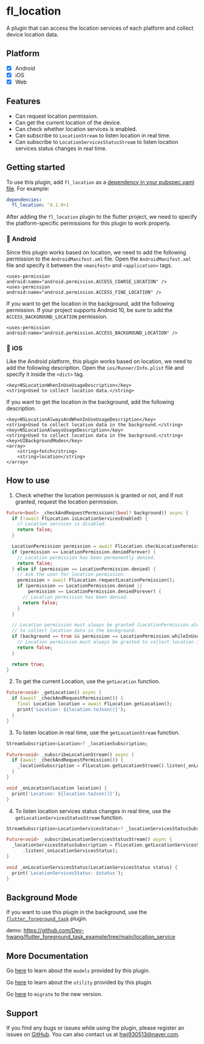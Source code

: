 # fl_location

A plugin that can access the location services of each platform and collect device location data.

## Platform

- [x] Android
- [x] iOS
- [x] Web

## Features

* Can request location permission.
* Can get the current location of the device.
* Can check whether location services is enabled.
* Can subscribe to `LocationStream` to listen location in real time.
* Can subscribe to `LocationServicesStatusStream` to listen location services status changes in real time.

## Getting started

To use this plugin, add `fl_location` as a [dependency in your pubspec.yaml file](https://flutter.io/platform-plugins/). For example:

```yaml
dependencies:
  fl_location: ^4.1.0+1
```

After adding the `fl_location` plugin to the flutter project, we need to specify the platform-specific permissions for this plugin to work properly.

### :baby_chick: Android

Since this plugin works based on location, we need to add the following permission to the `AndroidManifest.xml` file. Open the `AndroidManifest.xml` file and specify it between the `<manifest>` and `<application>` tags.

```
<uses-permission android:name="android.permission.ACCESS_COARSE_LOCATION" />
<uses-permission android:name="android.permission.ACCESS_FINE_LOCATION" />
```

If you want to get the location in the background, add the following permission. If your project supports Android 10, be sure to add the `ACCESS_BACKGROUND_LOCATION` permission.

```
<uses-permission android:name="android.permission.ACCESS_BACKGROUND_LOCATION" />
```

### :baby_chick: iOS

Like the Android platform, this plugin works based on location, we need to add the following description. Open the `ios/Runner/Info.plist` file and specify it inside the `<dict>` tag.

```
<key>NSLocationWhenInUseUsageDescription</key>
<string>Used to collect location data.</string>
```

If you want to get the location in the background, add the following description.

```
<key>NSLocationAlwaysAndWhenInUseUsageDescription</key>
<string>Used to collect location data in the background.</string>
<key>NSLocationAlwaysUsageDescription</key>
<string>Used to collect location data in the background.</string>
<key>UIBackgroundModes</key>
<array>
    <string>fetch</string>
    <string>location</string>
</array>
```

## How to use

1. Check whether the location permission is granted or not, and if not granted, request the location permission.

```dart
Future<bool> _checkAndRequestPermission({bool? background}) async {
  if (!await FlLocation.isLocationServicesEnabled) {
    // Location services is disabled.
    return false;
  }

  LocationPermission permission = await FlLocation.checkLocationPermission();
  if (permission == LocationPermission.deniedForever) {
    // Location permission has been permanently denied.
    return false;
  } else if (permission == LocationPermission.denied) {
    // Ask the user for location permission.
    permission = await FlLocation.requestLocationPermission();
    if (permission == LocationPermission.denied ||
        permission == LocationPermission.deniedForever) {
      // Location permission has been denied.
      return false;
    }
  }

  // Location permission must always be granted (LocationPermission.always)
  // to collect location data in the background.
  if (background == true && permission == LocationPermission.whileInUse) {
    // Location permission must always be granted to collect location in the background.
    return false;
  }

  return true;
}
```

2. To get the current Location, use the `getLocation` function.

```dart
Future<void> _getLocation() async {
  if (await _checkAndRequestPermission()) {
    final Location location = await FlLocation.getLocation();
    print('Location: ${location.toJson()}');
  }
}
```

3. To listen location in real time, use the `getLocationStream` function.

```dart
StreamSubscription<Location>? _locationSubscription;

Future<void> _subscribeLocationStream() async {
  if (await _checkAndRequestPermission()) {
    _locationSubscription = FlLocation.getLocationStream().listen(_onLocation);
  }
}

void _onLocation(Location location) {
  print('Location: ${location.toJson()}');
}
```

4. To listen location services status changes in real time, use the `getLocationServicesStatusStream` function.

```dart
StreamSubscription<LocationServicesStatus>? _locationServicesStatusSubscription;

Future<void> _subscribeLocationServicesStatusStream() async {
  _locationServicesStatusSubscription = FlLocation.getLocationServicesStatusStream()
      .listen(_onLocationServicesStatus);
}

void _onLocationServicesStatus(LocationServicesStatus status) {
  print('LocationServicesStatus: $status');
}
```

## Background Mode

If you want to use this plugin in the background, use the [`flutter_foreground_task`](https://pub.dev/packages/flutter_foreground_task) plugin.

demo: https://github.com/Dev-hwang/flutter_foreground_task_example/tree/main/location_service

## More Documentation

Go [here](./documentation/models_documentation.md) to learn about the `models` provided by this plugin.

Go [here](./documentation/utility_documentation.md) to learn about the `utility` provided by this plugin.

Go [here](./documentation/migration_documentation.md) to `migrate` to the new version.

## Support

If you find any bugs or issues while using the plugin, please register an issues on [GitHub](https://github.com/Dev-hwang/flutter_location/issues). You can also contact us at <hwj930513@naver.com>.
